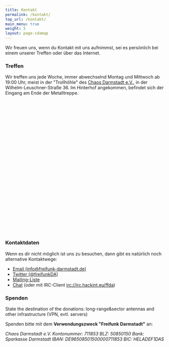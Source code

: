 ```yaml
---
title: Kontakt
permalink: /kontakt/
top_url: /kontakt/
main_menu: true
weight: 5
layout: page-cdamap
---
```


Wir freuen uns, wenn du Kontakt mit uns aufnimmst, sei es persönlich bei einem unserer Treffen oder über das Internet.

### Treffen

Wir treffen uns jede Woche, immer abwechselnd Montag und Mittwoch ab 19:00 Uhr, meist in der "Trollhöhle" des [Chaos Darmstadt e.V.](http://chaos-darmstadt.de/), in der Wilhelm-Leuschner-Straße 36. Im Hinterhof angekommen, befindet sich der Eingang am Ende der Metalltreppe.

<div id="map" style="height: 30em; border-radius:5px; margin: 1em 0;"></div>

### Kontaktdaten

Wenn es dir nicht möglich ist uns zu besuchen, dann gibt es natürlich noch alternative Kontaktwege:

* [Email (info@freifunk-darmstadt.de)](mailto:info@freifunk-darmstadt.de)
* [Twitter (@freifunkDA)](http://www.twitter.com/freifunkDA)
* [Mailing-Liste](http://lists.freifunk.net/mailman/listinfo/darmstadt-freifunk.net)
* [Chat](https://chat.darmstadt.freifunk.net) (oder mit IRC-Client [irc://irc.hackint.eu/ffda](irc://irc.hackint.eu/ffda))

### Spenden


State the destination of the donations: long-range&amp;sector antennas and other infrastructure (VPN, evtl. servers)

Spenden bitte mit dem <strong>Verwendungszweck "Freifunk Darmstadt"</strong> an:

<address>
Chaos Darmstadt e.V.
Kontonummer: 711853
BLZ: 50850150
Bank: Sparkasse Darmstadt
IBAN: DE96508501500000711853
BIC: HELADEF1DAS
</address>
